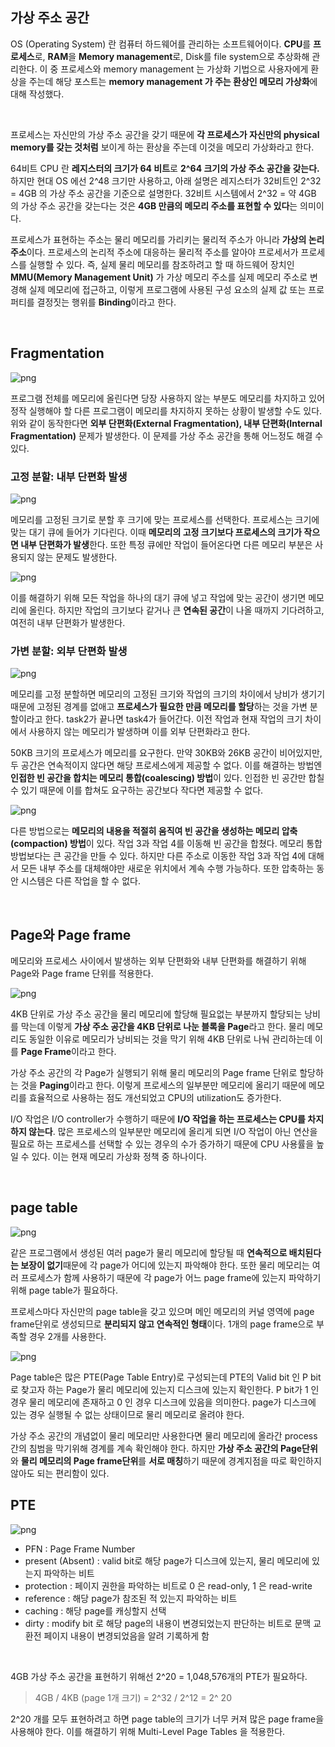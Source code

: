 ## 가상 주소 공간

OS (Operating System) 란 컴퓨터 하드웨어를 관리하는 소프트웨어이다. **CPU**를 **프로세스**로, **RAM**을 **Memory management**로, Disk를 file system으로 추상화해 관리한다.
이 중 프로세스와 memory management 는 가상화 기법으로 사용자에게 환상을 주는데 해당 포스트는 **memory management 가 주는 환상인 메모리 가상화**에 대해 작성했다.

<br>

프로세스는 자신만의 가상 주소 공간을 갖기 때문에 **각 프로세스가 자신만의 physical memory를 갖는 것처럼** 보이게 하는 환상을 주는데 이것을 메모리 가상화라고 한다.

64비트 CPU 란 **레지스터의 크기가 64 비트**로 **2^64 크기의 가상 주소 공간을 갖는다.** 하지만 현대 OS 에선 2^48 크기만 사용하고, 아래 설명은 레지스터가 32비트인 2^32 = 4GB 의 가상 주소 공간을 기준으로 설명한다. 32비트 시스템에서 2^32 = 약 4GB 의 가상 주소 공간을 갖는다는 것은 **4GB 만큼의 메모리 주소를 표현할 수 있다**는 의미이다.

프로세스가 표현하는 주소는 물리 메모리를 가리키는 물리적 주소가 아니라 **가상의 논리 주소**이다. 프로세스의 논리적 주소에 대응하는 물리적 주소를 알아야 프로세서가 프로세스를 실행할 수 있다. 즉, 실제 물리 메모리를 참조하려고 할 때 하드웨어 장치인 **MMU(Memory Management Unit)** 가 가상 메모리 주소를 실제 메모리 주소로 변경해 실제 메모리에 접근하고, 이렇게 프로그램에 사용된 구성 요소의 실제 값 또는 프로퍼티를 결정짓는 행위를 **Binding**이라고 한다.

<br>

## Fragmentation

![png](/_operating-system/_img/all_allocation.png)

프로그램 전체를 메모리에 올린다면 당장 사용하지 않는 부분도 메모리를 차지하고 있어 정작 실행해야 할 다른 프로그램이 메모리를 차지하지 못하는 상황이 발생할 수도 있다. 위와 같이 동작한다면 **외부 단편화(External Fragmentation), 내부 단편화(Internal Fragmentation)** 문제가 발생한다.
이 문제를 가상 주소 공간을 통해 어느정도 해결 수 있다.

### 고정 분할: 내부 단편화 발생

![png](/_operating-system/_img/internal_fragmentation1.png)

메모리를 고정된 크기로 분할 후 크기에 맞는 프로세스를 선택한다. 프로세스는 크기에 맞는 대기 큐에 들어가 기다린다. 이때 **메모리의 고정 크기보다 프로세스의 크기가 작으면 내부 단편화가 발생**한다. 또한 특정 큐에만 작업이 들어온다면 다른 메모리 부분은 사용되지 않는 문제도 발생한다.

![png](/_operating-system/_img/internal_fragmentation2.png)

이를 해결하기 위해 모든 작업을 하나의 대기 큐에 넣고 작업에 맞는 공간이 생기면 메모리에 올린다. 하지만 작업의 크기보다 같거나 큰 **연속된 공간**이 나올 때까지 기다려하고, 여전히 내부 단편화가 발생한다.


### 가변 분할: 외부 단편화 발생

![png](/_operating-system/_img/external_fragmentation.png)

메모리를 고정 분할하면 메모리의 고정된 크기와 작업의 크기의 차이에서 낭비가 생기기 때문에 고정된 경계를 없애고 **프로세스가 필요한 만큼 메모리를 할당**하는 것을 가변 분할이라고 한다. task2가 끝나면 task4가 들어간다. 이전 작업과 현재 작업의 크기 차이에서 사용하지 않는 메모리가 발생하며 이를 외부 단편화라고 한다.

50KB 크기의 프로세스가 메모리를 요구한다. 만약 30KB와 26KB 공간이 비어있지만, 두 공간은 연속적이지 않다면 해당 프로세스에게 제공할 수 없다. 이를 해결하는 방법엔 **인접한 빈 공간을 합치는 메모리 통합(coalescing) 방법**이 있다. 인접한 빈 공간만 합칠 수 있기 때문에 이를 합쳐도 요구하는 공간보다 작다면 제공할 수 없다.

![png](/_operating-system/_img/memory_compaction.png)


다른 방법으로는 **메모리의 내용을 적절히 움직여 빈 공간을 생성하는 메모리 압축(compaction) 방법**이 있다. 작업 3과 작업 4를 이동해 빈 공간을 합쳤다. 메모리 통합 방법보다는 큰 공간을 만들 수 있다. 하지만 다른 주소로 이동한 작업 3과 작업 4에 대해서 모든 내부 주소를 대체해야만 새로운 위치에서 계속 수행 가능하다. 또한 압축하는 동안 시스템은 다른 작업을 할 수 없다. 

<br>

## Page와 Page frame

메모리와 프로세스 사이에서 발생하는 외부 단편화와 내부 단편화를 해결하기 위해 Page와 Page frame 단위를 적용한다.

![png](/_operating-system/_img/memory_mapping1.png)

4KB 단위로 가상 주소 공간을 물리 메모리에 할당해 필요없는 부분까지 할당되는 낭비를 막는데 이렇게 **가상 주소 공간을 4KB 단위로 나눈 블록을 Page**라고 한다. 물리 메모리도 동일한 이유로 메모리가 낭비되는 것을 막기 위해 4KB 단위로 나눠 관리하는데 이를 **Page Frame**이라고 한다.

가상 주소 공간의 각 Page가 실행되기 위해 물리 메모리의 Page frame 단위로 할당하는 것을 **Paging**이라고 한다. 이렇게 프로세스의 일부분만 메모리에 올리기 때문에 메모리를 효율적으로 사용하는 점도 개선되었고 CPU의 utilization도 증가한다.

I/O 작업은 I/O controller가 수행하기 때문에 **I/O 작업을 하는 프로세스는 CPU를 차지하지 않는다**. 많은 프로세스의 일부분만 메모리에 올리게 되면 I/O 작업이 아닌 연산을 필요로 하는 프로세스를 선택할 수 있는 경우의 수가 증가하기 때문에 CPU 사용률을 높일 수 있다. 이는 현재 메모리 가상화 정책 중 하나이다.

<br>

## page table

![png](/_operating-system/_img/memory_mapping2.png)

같은 프로그램에서 생성된 여러 page가 물리 메모리에 할당될 때 **연속적으로 배치된다는 보장이 없기**때문에 각 page가 어디에 있는지 파악해야 한다. 또한 물리 메모리는 여러 프로세스가 함께 사용하기 때문에 각 page가 어느 page frame에 있는지 파악하기 위해 page table가 필요하다.

프로세스마다 자신만의 page table을 갖고 있으며 메인 메모리의 커널 영역에 page frame단위로 생성되므로 **분리되지 않고 연속적인 형태**이다. 1개의 page frame으로 부족할 경우 2개를 사용한다.

![png](/_operating-system/_img/page_table2.png)

Page table은 많은 PTE(Page Table Entry)로 구성되는데 PTE의 Valid bit 인 P bit로 찾고자 하는 Page가 물리 메모리에 있는지 디스크에 있는지 확인한다. P bit가 1 인 경우 물리 메모리에 존재하고 0 인 경우 디스크에 있음을 의미한다. page가 디스크에 있는 경우 실행될 수 없는 상태이므로 물리 메모리로 올려야 한다.

가상 주소 공간의 개념없이 물리 메모리만 사용한다면 물리 메모리에 올라간 process 간의 침범을 막기위해 경계를 계속 확인해야 한다. 하지만 **가상 주소 공간의 Page단위**와 **물리 메모리의 Page frame단위**를 **서로 매칭**하기 때문에 경계지점을 따로 확인하지 않아도 되는 편리함이 있다.
<br>

## PTE

![png](/_operating-system/_img/page_table_entry.png)

- PFN : Page Frame Number
- present (Absent) : valid bit로 해당 page가 디스크에 있는지, 물리 메모리에 있는지 파악하는 비트
- protection : 페이지 권한을 파악하는 비트로 0 은 read-only, 1 은 read-write
- reference : 해당 page가 참조된 적 있는지 파악하는 비트
- caching : 해당 page를 캐싱할지 선택
- dirty : modify bit 로 해당 page의 내용이 변경되었는지 판단하는 비트로 문맥 교환전 페이지 내용이 변경되었음을 알려 기록하게 함
<br>

4GB 가상 주소 공간을 표현하기 위해선 2^20 = 1,048,576개의 PTE가 필요하다.
> 4GB / 4KB (page 1개 크기) = 2^32 / 2^12 = 2^ 20<br>

2^20 개를 모두 표현하려고 하면 page table의 크기가 너무 커져 많은 page frame을 사용해야 한다. 이를 해결하기 위해 Multi-Level Page Tables 을 적용한다.